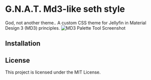 # G.N.A.T. Md3-like seth style 

God, not another theme.. A custom CSS theme for Jellyfin in Material Design 3 (MD3) principles.
![MD3 Palette Tool Screenshot](https://raw.githubusercontent.com/JSethCreates/jellyfin-theme-sethstyle/main/screenshots/1_homepage.PNG)

## Installation

## License

This project is licensed under the MIT License.
